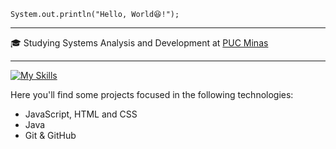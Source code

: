 `System.out.println("Hello, World😆!");`

---

🎓 Studying Systems Analysis and Development at [PUC Minas](https://www.pucminas.br/destaques/Paginas/default.aspx)

---

[![My Skills](https://skillicons.dev/icons?i=java,js,html,css)](https://skillicons.dev) 


Here you'll find some projects focused in the following technologies:

- JavaScript, HTML and CSS
- Java
- Git & GitHub
